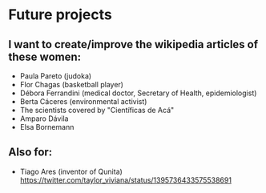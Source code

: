 # Future projects

## I want to create/improve the wikipedia articles of these women:

- Paula Pareto (judoka)
- Flor Chagas (basketball player)
- Débora Ferrandini (medical doctor, Secretary of Health, epidemiologist)
- Berta Cáceres (environmental activist)
- The scientists covered by "Científicas de Acá"
- Amparo Dávila
- Elsa Bornemann

## Also for:

- Tiago Ares (inventor of Qunita) https://twitter.com/taylor_viviana/status/1395736433575538691

